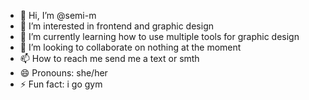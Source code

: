 - 👋 Hi, I’m @semi-m
- 👀 I’m interested in frontend and graphic design
- 🌱 I’m currently learning how to use multiple tools for graphic design 
- 💞️ I’m looking to collaborate on nothing at the moment
- 📫 How to reach me send me a text or smth
- 😄 Pronouns: she/her
- ⚡ Fun fact: i go gym

<!---
semi-m/semi-m is a ✨ special ✨ repository because its `README.md` (this file) appears on your GitHub profile.
You can click the Preview link to take a look at your changes.
--->
